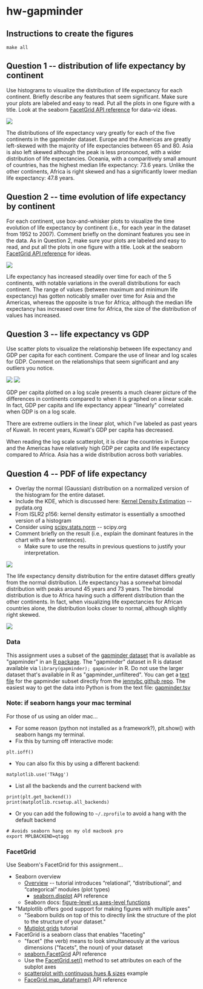 # hw-gapminder

## Instructions to create the figures

```
make all
```


## Question 1 -- distribution of life expectancy by continent

Use histograms to visualize the distribution of life expectancy for each continent.
Briefly describe any features that seem significant. 
Make sure your plots are labeled and easy to read. 
Put all the plots in one figure with a title.
Look at the seaborn [FacetGrid API reference](https://seaborn.pydata.org/generated/seaborn.FacetGrid.html)
for data-viz ideas.

<img src="figs/lifeExp_hist_by_continent.jpg">

The distributions of life expectancy vary greatly for each of the five continents in the gapminder dataset. Europe and the Americas are greatly left-skewed with the majority of life expectancies between 65 and 80. Asia is also left skewed although the peak is less pronounced, with a wider distribution of life expectancies. Oceania, with a comparitively small amount of countries, has the highest median life expectancy: 73.6 years. Unlike the other continents, Africa is right skewed and has a significantly lower median life expectancy: 47.8 years.

## Question 2 -- time evolution of life expectancy by continent

For each continent, use box-and-whisker plots to visualize the time evolution of life expectancy by 
continent (i.e., for each year in the dataset from 1952 to 2007).
Comment briefly on the dominant features you see in the data.
As in Question 2, make sure your plots are labeled and easy to read, and put all the plots in one figure with a title.
Look at the seaborn [FacetGrid API reference](https://seaborn.pydata.org/generated/seaborn.FacetGrid.html)
for ideas.

<img src="figs/lifeExp_overtime_box_by_continent.jpg">

Life expectancy has increased steadily over time for each of the 5 continents, with notable variations in the overall distributions for each continent. The range of values (between maximum and minimum life expectancy) has gotten noticably smaller over time for Asia and the Americas, whereas the opposite is true for Africa; although the median life expectancy has increased over time for Africa, the size of the distribution of values has increased.

## Question 3 -- life expectancy vs GDP

Use scatter plots to visualize the relationship between life expectancy and GDP per capita for each continent.
Compare the use of linear and log scales for GDP. 
Comment on the relationships that seem significant and any outliers you notice.

<img src="figs/GDP_scatter.jpg">
<img src="figs/GDP_scatter_log.jpg">

GDP per capita plotted on a log scale presents a much clearer picture of the differences in continents compared to when it is graphed on a linear scale. In fact, GDP per capita and life expectancy appear "linearly" correlated when GDP is on a log scale.

There are extreme outliers in the linear plot, which I've labeled as past years of Kuwait. In recent years, Kuwait's GDP per capita has decreased.

When reading the log scale scatterplot, it is clear the countries in Europe and the Americas have relatively high GDP per capita and life expectancy compared to Africa. Asia has a wide distribution across both variables.

## Question 4 -- PDF of life expectancy

* Overlay the normal (Gaussian) distribution on a normalized version of the histogram for the entire dataset.
* Include the KDE, which is discussed here: [Kernel Density Estimation](https://seaborn.pydata.org/tutorial/distributions.html#kernel-density-estimation) -- pydata.org
* From ISLR2 p156: kernel density estimator is essentially a smoothed version of a histogram
* Consider using [scipy.stats.norm](https://docs.scipy.org/doc/scipy/reference/generated/scipy.stats.norm.html) -- scipy.org
* Comment briefly on the result (i.e., explain the dominant features in the chart with a few sentences).
  * Make sure to use the results in previous questions to justify your interpretation.



<img src="figs/PDF_life_expectancy.jpg">

The life expectancy density distribution for the entire dataset differs greatly from the normal distribution. Life expectancy has a somewhat bimodal distribution with peaks around 45 years and 73 years. The bimodal distribution is due to Africa having such a different distribution than the other continents. In fact, when visualizing life expectancies for African countries alone, the distribution looks closer to normal, although slightly right skewed.

<img src="figs/PDF_life_expectancy_Africa.jpg">

### Data

This assignment uses a subset of the [gapminder dataset](https://www.gapminder.org/data/) 
that is available as "gapminder" in an [R package](https://cran.r-project.org/web/packages/gapminder/README.html).
The "gapminder" dataset in R is dataset available via `library(gapminder); gapminder` in R. 
Do not use the larger dataset that's available in R as "gapminder_unfiltered".
You can get a [text file](https://github.com/jennybc/gapminder#plain-text-delimited-files)
for the gapminder subset directly from the [jennybc github repo](https://github.com/jennybc/gapminder).
The easiest way to get the data into Python is from the text file: 
[gapminder.tsv](https://github.com/jennybc/gapminder/blob/main/inst/extdata/gapminder.tsv)

### Note: if seaborn hangs your mac terminal

For those of us using an older mac...

* For some reason (python not installed as a framework?), plt.show() with seaborn hangs my terminal.  
* Fix this by turning off interactive mode:
```
plt.ioff()
```
* You can also fix this by using a different backend:
```
matplotlib.use('TkAgg')
```
* List all the backends and the current backend with
```
print(plt.get_backend())
print(matplotlib.rcsetup.all_backends)
```
* Or you can add the following to `~/.zprofile` to avoid a hang with the default backend
```
# Avoids seaborn hang on my old macbook pro
export MPLBACKEND=qtagg
```

### FacetGrid

Use Seaborn's FacetGrid for this assignment...

* Seaborn overview
  * [Overview](https://seaborn.pydata.org/tutorial/function_overview.html) -- tutorial introduces “relational”, “distributional”, and “categorical” modules (plot types)
    * [seaborn.displot](https://seaborn.pydata.org/generated/seaborn.displot.html) API reference
  * Seaborn docs: [figure-level vs axes-level functions](https://seaborn.pydata.org/tutorial/function_overview.html)
* "Matplotlib offers good support for making figures with multiple axes"
  * "Seaborn builds on top of this to directly link the structure of the plot to the structure of your dataset."
  * [Mutiplot grids](https://seaborn.pydata.org/tutorial/axis_grids.html) tutorial
* FacetGrid is a seaborn class that enables "faceting"
  * "facet" (the verb) means to look simultaneously at the various dimensions ("facets", the noun) of your dataset
  * [seaborn.FacetGrid](https://seaborn.pydata.org/generated/seaborn.FacetGrid.html) API reference
  * Use the [FacetGrid.set()](https://seaborn.pydata.org/generated/seaborn.FacetGrid.set.html) method to set attributes on each of the subplot axes
  * [scatterplot with continuous hues & sizes](https://seaborn.pydata.org/examples/scatterplot_sizes.html) example
  * [FaceGrid.map_dataframe()](https://seaborn.pydata.org/generated/seaborn.FacetGrid.map_dataframe.html) API reference


